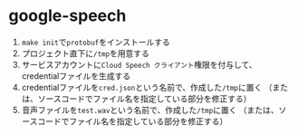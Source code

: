 # google-speech

1. `make init`で`protobuf`をインストールする
2. プロジェクト直下に`/tmp`を用意する
3. サービスアカウントに`Cloud Speech クライアント`権限を付与して、credentialファイルを生成する
4. credentialファイルを`cred.json`という名前で、作成した`/tmp`に置く
    （または、ソースコードでファイル名を指定している部分を修正する）
5. 音声ファイルを`test.wav`という名前で、作成した`/tmp`に置く
    （または、ソースコードでファイル名を指定している部分を修正する）

